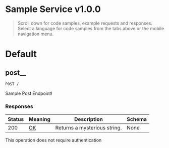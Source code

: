 <!-- Generator: Widdershins v4.0.1 -->

<h1 id="sample-service">Sample Service v1.0.0</h1>

> Scroll down for code samples, example requests and responses. Select a language for code samples from the tabs above or the mobile navigation menu.

<h1 id="sample-service-default">Default</h1>

## post__

`POST /`

Sample Post Endpoint!

<h3 id="post__-responses">Responses</h3>

|Status|Meaning|Description|Schema|
|---|---|---|---|
|200|[OK](https://tools.ietf.org/html/rfc7231#section-6.3.1)|Returns a mysterious string.|None|

<aside class="success">
This operation does not require authentication
</aside>

